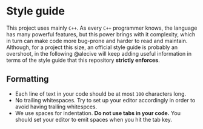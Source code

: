 # Style guide

This project uses mainly `C++`. As every `C++` programmer knows, the language has many powerful features, but this power brings with it complexity, which in turn can make code more bug-prone and harder to read and maintain.
Although, for a project this size, an official style guide is probably an overshoot, in the following @alecive will keep adding useful information in terms of the style guide that this repository **strictly enforces**.

## Formatting

 * Each line of text in your code should be at most `100` characters long.
 * No trailing whitespaces. Try to set up your editor accordingly in order to avoid having trailing whitespces.
 * We use spaces for indentation. **Do not use tabs in your code.** You should set your editor to emit spaces when you hit the tab key.

